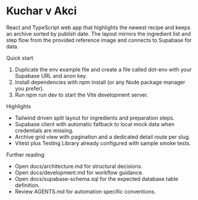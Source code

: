 Kuchar v Akci
============

React and TypeScript web app that highlights the newest recipe and keeps an archive sorted by publish date. The layout mirrors the ingredient list and step flow from the provided reference image and connects to Supabase for data.

Quick start
1. Duplicate the env example file and create a file called dot-env with your Supabase URL and anon key.
2. Install dependencies with npm install (or any Node package manager you prefer).
3. Run npm run dev to start the Vite development server.

Highlights
- Tailwind driven split layout for ingredients and preparation steps.
- Supabase client with automatic fallback to local mock data when credentials are missing.
- Archive grid view with pagination and a dedicated detail route per slug.
- Vitest plus Testing Library already configured with sample smoke tests.

Further reading
- Open docs/architecture.md for structural decisions.
- Open docs/development.md for workflow guidance.
- Open docs/supabase-schema.sql for the expected database table definition.
- Review AGENTS.md for automation specific conventions.
